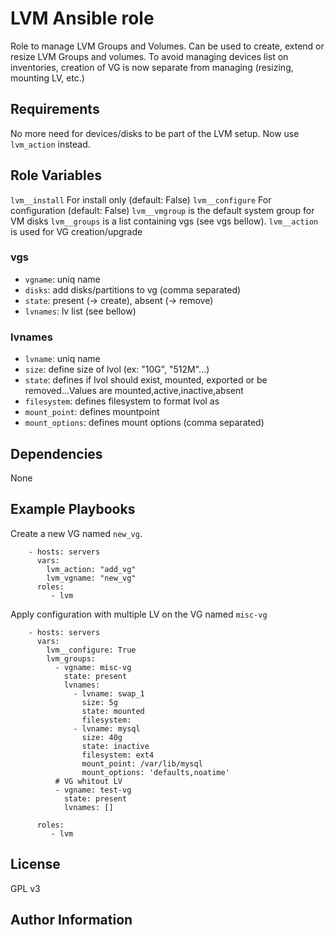 LVM Ansible role
================

Role to manage LVM Groups and Volumes. Can be used to create, extend or resize LVM Groups and volumes. To avoid managing
devices list on inventories, creation of VG is now separate from managing (resizing, mounting LV, etc.)

Requirements
------------

No more need for devices/disks to be part of the LVM setup. Now use `lvm_action` instead.

Role Variables
--------------

`lvm__install` For install only (default: False)
`lvm__configure` For configuration  (default: False)
`lvm__vmgroup` is the default system group for VM disks
`lvm__groups` is a list containing vgs (see vgs bellow).
`lvm__action` is used for VG creation/upgrade

### vgs

- `vgname`: uniq name
- `disks`: add disks/partitions to vg (comma separated)
- `state`: present (-> create), absent (-> remove)
- `lvnames`: lv list (see bellow)

### lvnames

- `lvname`: uniq name
- `size`: define size of lvol (ex: "10G", "512M"...)
- `state`: defines if lvol should exist, mounted, exported or be removed...Values are mounted,active,inactive,absent
- `filesystem`: defines filesystem to format lvol as
- `mount_point`: defines mountpoint
- `mount_options`: defines mount options (comma separated)

Dependencies
------------

None

Example Playbooks
-----------------

Create a new VG named `new_vg`.

```
    - hosts: servers
      vars:
        lvm_action: "add_vg"
        lvm_vgname: "new_vg"
      roles:
         - lvm
```

Apply configuration with multiple LV on the VG named `misc-vg`

```
    - hosts: servers
      vars:
        lvm__configure: True
        lvm_groups:
          - vgname: misc-vg
            state: present
            lvnames:
              - lvname: swap_1
                size: 5g
                state: mounted
                filesystem:
              - lvname: mysql
                size: 40g
                state: inactive
                filesystem: ext4
                mount_point: /var/lib/mysql
                mount_options: 'defaults,noatime'
          # VG whitout LV
          - vgname: test-vg
            state: present
            lvnames: []

      roles:
         - lvm
```

License
-------

GPL v3

Author Information
------------------

